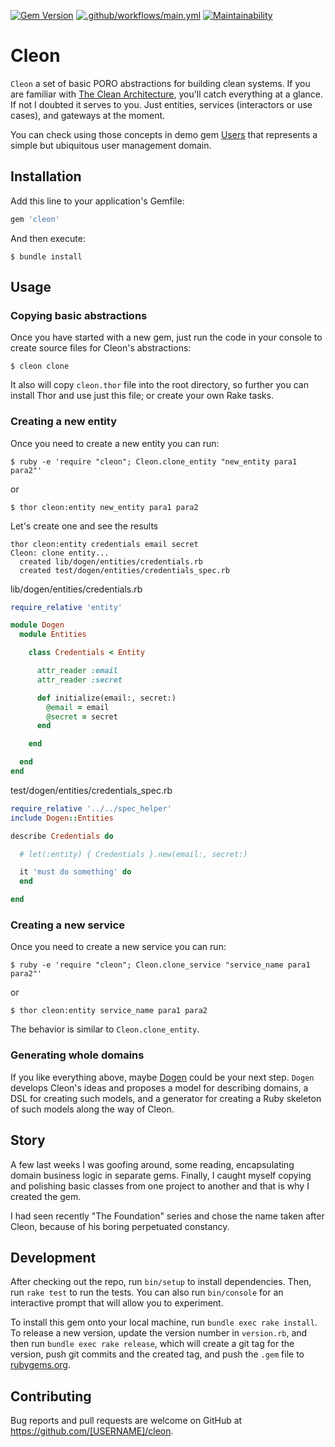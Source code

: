 [![Gem Version](https://badge.fury.io/rb/cleon.svg)](https://badge.fury.io/rb/cleon) [![.github/workflows/main.yml](https://github.com/nvoynov/cleon/actions/workflows/main.yml/badge.svg)](https://github.com/nvoynov/cleon/actions/workflows/main.yml) [![Maintainability](https://api.codeclimate.com/v1/badges/3395dba8f5c833532331/maintainability)](https://codeclimate.com/github/nvoynov/cleon/maintainability)

# Cleon

`Cleon` a set of basic PORO abstractions for building clean systems. If you are familiar with [The Clean Architecture](https://blog.cleancoder.com/uncle-bob/2012/08/13/the-clean-architecture.html), you'll catch everything at a glance. If not I doubted it serves to you. Just entities, services (interactors or use cases), and gateways at the moment.

You can check using those concepts in demo gem [Users](https://github.com/nvoynov/cleon-users) that represents a simple but ubiquitous user management domain.

## Installation

Add this line to your application's Gemfile:

```ruby
gem 'cleon'
```

And then execute:

    $ bundle install

## Usage

### Copying basic abstractions

Once you have started with a new gem, just run the code in your console to create source files for Cleon's abstractions:

    $ cleon clone

It also will copy `cleon.thor` file into the root directory, so further you can install Thor and use just this file; or create your own Rake tasks.

### Creating a new entity

Once you need to create a new entity you can run:

    $ ruby -e 'require "cleon"; Cleon.clone_entity "new_entity para1 para2"'

or

    $ thor cleon:entity new_entity para1 para2

Let's create one and see the results

```
thor cleon:entity credentials email secret
Cleon: clone entity...
  created lib/dogen/entities/credentials.rb
  created test/dogen/entities/credentials_spec.rb
```

lib/dogen/entities/credentials.rb

```ruby
require_relative 'entity'

module Dogen
  module Entities

    class Credentials < Entity

      attr_reader :email
      attr_reader :secret

      def initialize(email:, secret:)
        @email = email
        @secret = secret
      end

    end

  end
end
```

test/dogen/entities/credentials_spec.rb

```ruby
require_relative '../../spec_helper'
include Dogen::Entities

describe Credentials do

  # let(:entity) { Credentials }.new(email:, secret:)

  it 'must do something' do
  end

end
```

### Creating a new service

Once you need to create a new service you can run:

    $ ruby -e 'require "cleon"; Cleon.clone_service "service_name para1 para2"'

or

    $ thor cleon:entity service_name para1 para2

The behavior is similar to `Cleon.clone_entity`.

### Generating whole domains

If you like everything above, maybe [Dogen](https://github.com/nvoynov/dogen) could be your next step. `Dogen` develops Cleon's ideas and proposes a model for describing domains, a DSL for creating such models, and a generator for creating a Ruby skeleton of such models along the way of Cleon.

## Story

A few last weeks I was goofing around, some reading, encapsulating domain business logic in separate gems. Finally, I caught myself copying and polishing basic classes from one project to another and that is why I created the gem.

I had seen recently "The Foundation" series and chose the name taken after Cleon, because of his boring perpetuated constancy.

## Development

After checking out the repo, run `bin/setup` to install dependencies. Then, run `rake test` to run the tests. You can also run `bin/console` for an interactive prompt that will allow you to experiment.

To install this gem onto your local machine, run `bundle exec rake install`. To release a new version, update the version number in `version.rb`, and then run `bundle exec rake release`, which will create a git tag for the version, push git commits and the created tag, and push the `.gem` file to [rubygems.org](https://rubygems.org).

## Contributing

Bug reports and pull requests are welcome on GitHub at https://github.com/[USERNAME]/cleon.

